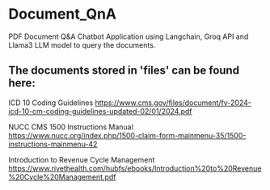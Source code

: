 # Document_QnA

PDF Document Q&A Chatbot Application using Langchain, Groq API and Llama3 LLM model to query the documents.

## The documents stored in 'files' can be found here:

ICD 10 Coding Guidelines
https://www.cms.gov/files/document/fy-2024-icd-10-cm-coding-guidelines-updated-02/01/2024.pdf

NUCC CMS 1500 Instructions Manual
https://www.nucc.org/index.php/1500-claim-form-mainmenu-35/1500-instructions-mainmenu-42

Introduction to Revenue Cycle Management
https://www.rivethealth.com/hubfs/ebooks/Introduction%20to%20Revenue%20Cycle%20Management.pdf

